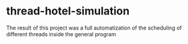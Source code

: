 # thread-hotel-simulation
The result of this project was a full automatization of the scheduling of different threads inside the general program
